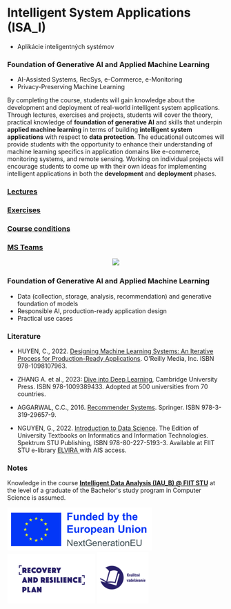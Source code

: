 #  Intelligent System Applications (ISA_I)
- Aplikácie inteligentných systémov 

### Foundation of Generative AI and Applied Machine Learning
- AI-Assisted Systems, RecSys, e-Commerce, e-Monitoring
- Privacy-Preserving Machine Learning
 
By completing the course, students will gain knowledge about the development and deployment of real-world intelligent system applications. Through lectures, exercises and projects, students will cover the theory, practical knowledge of **foundation of generative AI** and skills that underpin **applied machine learning** in terms of building **intelligent system applications** with respect to **data protection**. The educational outcomes will provide students with the opportunity to enhance their understanding of machine learning specifics in application domains like e-commerce, monitoring systems, and remote sensing. Working on individual projects will encourage students to come up with their own ideas for implementing intelligent applications in both the **development** and **deployment** phases.

### [Lectures](https://github.com/FIIT-ISA/ISA-course/tree/main/lectures)

### [Exercises](https://github.com/FIIT-ISA/ISA-course/tree/main/exercises) 

### [Course conditions](https://github.com/FIIT-ISA/ISA-course/blob/main/condition.md)

### [MS Teams](https://teams.microsoft.com/l/team/19%3AP2FaLj3oPy54-UY2Ha9edoGOSRVRS9DL8fWL62Sgk1w1%40thread.tacv2/conversations?groupId=ffed5e44-c464-4605-a25f-2cf21a91296b&tenantId=25733538-6b16-4aa3-8ed6-297eb79b8e06)

<p align="center">
    <img height=300px src="https://giangzuzana.github.io/images/IDSA-idea-transparent.png">
</p>

### Foundation of Generative AI and Applied Machine Learning
- Data (collection, storage, analysis, recommendation) and generative foundation of models
- Responsible AI, production-ready application design
- Practical use cases 

### Literature

- HUYEN, C., 2022. [Designing Machine Learning Systems: An Iterative Process for Production-Ready Applications](https://www.oreilly.com/library/view/designing-machine-learning/9781098107956/). O'Reilly Media, Inc. ISBN 978-1098107963.  

- ZHANG A. et al., 2023: [Dive into Deep Learning](https://d2l.ai/index.html), Cambridge University Press. ISBN 978-1009389433. Adopted at 500 universities from 70 countries.
  
- AGGARWAL, C.C., 2016. [Recommender Systems](https://link.springer.com/book/10.1007/978-3-319-29659-3). Springer. ISBN 978-3-319-29657-9.  

- NGUYEN, G., 2022. [Introduction to Data Science](https://elvira.fiit.stuba.sk). The Edition of University Textbooks on Informatics and Information Technologies. Spektrum STU Publishing, ISBN 978-80-227-5193-3. Available at FIIT STU e-library [ ELVIRA ](https://elvira.fiit.stuba.sk/) with AIS access.

### Notes
Knowledge in the course **[Intelligent Data Analysis (IAU_B) @ FIIT STU](https://github.com/FIIT-IAU/IAU-course)** at the level of a graduate of the Bachelor's study program in Computer Science is assumed.

<p align="left">
    <img height=100px src="https://github.com/project-AILE/.github/raw/main/profile/img/EU-NextGenEU_POS.jpg">
    <img height=115px src="https://github.com/project-AILE/.github/raw/main/profile/img/POO_logo_angl.png">
    <img height=120px src="https://github.com/project-AILE/.github/raw/main/profile/img/Vzdelavanie_4.png">
</p>
